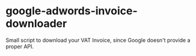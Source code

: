 # google-adwords-invoice-downloader
Small script to download your VAT Invoice, since Google doesn't provide a proper API.
